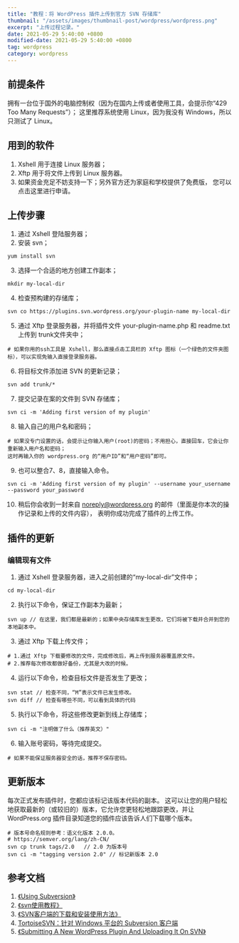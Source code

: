 ```yaml
---
title: "教程：将 WordPress 插件上传到官方 SVN 存储库"
thumbnail: "/assets/images/thumbnail-post/wordpress/wordpress.png"
excerpt: "上传过程记录。"
date: 2021-05-29 5:40:00 +0800
modified-date: 2021-05-29 5:40:00 +0800
tag: wordpress
category: wordpress
---
```


## 前提条件

拥有一台位于国外的电脑控制权（因为在国内上传或者使用工具，会提示你“429 Too Many Requests”）； 这里推荐系统使用 Linux，因为我没有 Windows，所以只测试了 Linux。


## 用到的软件

1. Xshell 用于连接 Linux 服务器；
2. Xftp 用于将文件上传到 Linux 服务器。
3. 如果资金充足不妨支持一下；另外官方还为家庭和学校提供了免费版， 您可以点击这里进行申请。


## 上传步骤

1. 通过 Xshell 登陆服务器；
2. 安装 svn；
```text
yum install svn 
```
3. 选择一个合适的地方创建工作副本；
```text
mkdir my-local-dir
```
4. 检查预构建的存储库；
```text
svn co https://plugins.svn.wordpress.org/your-plugin-name my-local-dir
```
5. 通过 Xftp 登录服务器，并将插件文件 your-plugin-name.php 和 readme.txt 上传到 trunk文件夹中；
```text
# 如果你用的ssh工具是 Xshell，那么直接点击工具栏的 Xftp 图标（一个绿色的文件夹图标），可以实现免输入直接登录服务器。
```
6. 将目标文件添加进 SVN 的更新记录；
```text
svn add trunk/*
```
7. 提交记录在案的文件到 SVN 存储库；
```text
svn ci -m 'Adding first version of my plugin'
```
8. 输入自己的用户名和密码；
```text
# 如果没专门设置的话，会提示让你输入用户(root)的密码；不用担心，直接回车，它会让你重新输入用户名和密码；
这时再输入你的 wordpress.org 的“用户ID”和“用户密码”即可。
```
9. 也可以整合7、8，直接输入命令。
```text
svn ci -m 'Adding first version of my plugin' --username your_username --password your_password
```
10. 稍后你会收到一封来自 noreply@wordpress.org 的邮件（里面是你本次的操作记录和上传的文件内容）， 表明你成功完成了插件的上传工作。



## 插件的更新

### 编辑现有文件

1. 通过 Xshell 登录服务器，进入之前创建的“my-local-dir”文件中；
```text
cd my-local-dir
```
2. 执行以下命令，保证工作副本为最新；
```text
svn up // 在这里，我们都是最新的；如果中央存储库发生更改，它们将被下载并合并到您的本地副本中。
```
3. 通过 Xftp 下载上传文件；
```text
# 1.通过 Xftp 下载要修改的文件，完成修改后，再上传到服务器覆盖原文件。
# 2.推荐每次修改都做好备份，尤其是大改的时候。
```
4. 运行以下命令，检查目标文件是否发生了更改；
```text
svn stat // 检查不同，“M”表示文件已发生修改。
svn diff // 检查有哪些不同，可以看到具体的代码
```
5. 执行以下命令，将这些修改更新到线上存储库；
```text
svn ci -m "注明做了什么（推荐英文）"
```
6. 输入账号密码，等待完成提交。
```text
# 如果不能保证服务器安全的话，推荐不保存密码。
```


## 更新版本

每次正式发布插件时，您都应该标记该版本代码的副本。
这可以让您的用户轻松地获取最新的（或较旧的）版本，它允许您更轻松地跟踪更改，并让 WordPress.org 插件目录知道您的插件应该告诉人们下载哪个版本。

```text
# 版本号命名规则参考：语义化版本 2.0.0。
# https://semver.org/lang/zh-CN/
svn cp trunk tags/2.0   // 2.0 为版本号
svn ci -m "tagging version 2.0" // 标记新版本 2.0
```


## 参考文档

1. [《Using Subversion》](https://developer.wordpress.org/plugins/wordpress-org/how-to-use-subversion/)
2. [《svn使用教程》](https://svnbucket.com/posts/)
3. [《SVN客户端的下载和安装使用方法》](https://zhuanlan.zhihu.com/p/34096447)
4. [TortoiseSVN：针对 Windows 平台的 Subversion 客户端](https://tortoisesvn.net/docs/release/TortoiseSVN_zh_CN/)
5. [《Submitting A New WordPress Plugin And Uploading It On SVN》](https://codeytek.com/submitting-a-new-wordpress-plugin-and-uploading-it-on-svn/)